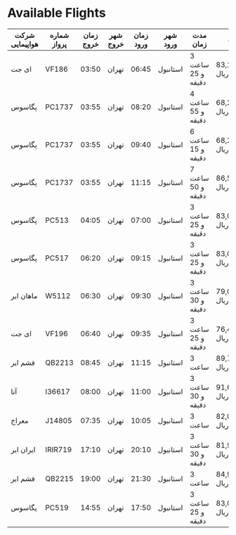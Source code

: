 # Available Flights

| شرکت هواپیمایی | شماره پرواز | زمان خروج | شهر خروج | زمان ورود | شهر ورود | مدت زمان | قیمت | صندلی‌های باقی‌مانده |
|----------------|-------------|-----------|----------|-----------|----------|----------|-------|---------------------|
| ای جت          | VF186       | 03:50     | تهران    | 06:45     | استانبول | 3 ساعت و 25 دقیقه | 83,169,000 ریال | نامشخص              |
| پگاسوس        | PC1737     | 03:55     | تهران    | 08:20     | استانبول | 4 ساعت و 55 دقیقه | 68,257,845 ریال | 9 باقیمانده        |
| پگاسوس        | PC1737     | 03:55     | تهران    | 09:40     | استانبول | 6 ساعت و 15 دقیقه | 68,257,845 ریال | 9 باقیمانده        |
| پگاسوس        | PC1737     | 03:55     | تهران    | 11:15     | استانبول | 7 ساعت و 50 دقیقه | 86,564,345 ریال | 9 باقیمانده        |
| پگاسوس        | PC513      | 04:05     | تهران    | 07:00     | استانبول | 3 ساعت و 25 دقیقه | 83,025,500 ریال | 9 باقیمانده        |
| پگاسوس        | PC517      | 06:20     | تهران    | 09:15     | استانبول | 3 ساعت و 25 دقیقه | 83,025,500 ریال | 5 باقیمانده        |
| ماهان ایر      | W5112      | 06:30     | تهران    | 09:30     | استانبول | 3 ساعت و 30 دقیقه | 79,070,000 ریال | نامشخص              |
| ای جت          | VF196      | 06:40     | تهران    | 09:35     | استانبول | 3 ساعت و 25 دقیقه | 76,417,000 ریال | نامشخص              |
| قشم ایر        | QB2213     | 08:45     | تهران    | 11:15     | استانبول | 3 ساعت      | 89,745,000 ریال | 5 باقیمانده        |
| آتا            | I36617     | 08:00     | تهران    | 11:00     | استانبول | 3 ساعت و 30 دقیقه | 91,675,000 ریال | 9 باقیمانده        |
| معراج         | J14805     | 07:35     | تهران    | 10:05     | استانبول | 3 ساعت      | 82,025,000 ریال | 5 باقیمانده        |
| ایران ایر      | IRIR719    | 17:10     | تهران    | 20:10     | استانبول | 3 ساعت و 30 دقیقه | 81,980,000 ریال | 9 باقیمانده        |
| قشم ایر        | QB2215     | 19:00     | تهران    | 21:30     | استانبول | 3 ساعت      | 84,920,000 ریال | 5 باقیمانده        |
| پگاسوس        | PC519      | 14:55     | تهران    | 17:50     | استانبول | 3 ساعت و 25 دقیقه | 83,025,500 ریال | 9 باقیمانده        |
